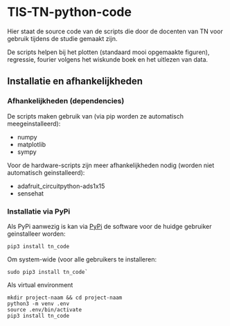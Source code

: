# TIS-TN-python-code

Hier staat de source code van de scripts die door de docenten van TN voor gebruik tijdens de studie gemaakt zijn.

De scripts helpen bij het plotten (standaard mooi opgemaakte figuren), regressie, fourier volgens het wiskunde boek en het uitlezen van data.

## Installatie en afhankelijkheden

### Afhankelijkheden (dependencies)
De scripts maken gebruik van (via pip worden ze automatisch meegeinstalleerd):
* numpy
* matplotlib
* sympy

Voor de hardware-scripts zijn meer afhankelijkheden nodig (worden niet automatisch geinstalleerd):
* adafruit_circuitpython-ads1x15
* sensehat

### Installatie via PyPi
Als PyPi aanwezig is kan via [PyPi](https://pypi.org/project/TN-code) de software voor de huidge gebruiker geinstalleer worden:
```console
pip3 install tn_code
```
Om system-wide (voor alle gebruikers te installeren:
```console
sudo pip3 install tn_code`
```

Als virtual environment
```console
mkdir project-naam && cd project-naam
python3 -m venv .env
source .env/bin/activate
pip3 install tn_code
```

